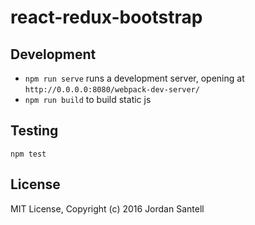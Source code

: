 # react-redux-bootstrap

## Development

* `npm run serve` runs a development server, opening at `http://0.0.0.0:8080/webpack-dev-server/`
* `npm run build` to build static js

## Testing

`npm test`

## License

MIT License, Copyright (c) 2016 Jordan Santell
